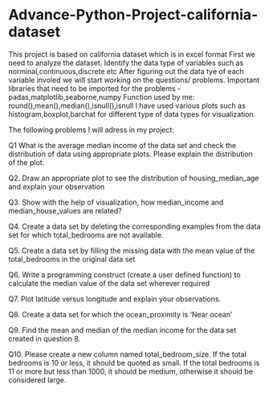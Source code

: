 # Advance-Python-Project-california-dataset
This project is based on california dataset which is in excel format First we need to analyze the dataset. Identify the data type of variables such as norminal,continuous,discrete etc After figuring out the data tye of each variable involed we will start working on the questions/ problems. Important libraries that need to be imported for the problems - padas,matplotlib,seaborne,numpy Function used by me: round(),mean(),median(),isnull(),isnull I have used various plots such as histogram,boxplot,barchat for different type of data types for visualization.

The following problems I will adress in my project:

Q1 What is the average median income of the data set and check the distribution of data using appropriate plots. Please explain the distribution of the plot.

Q2. Draw an appropriate plot to see the distribution of housing_median_age and explain your observation

Q3. Show with the help of visualization, how median_income and median_house_values are related?

Q4. Create a data set by deleting the corresponding examples from the data set for which total_bedrooms are not available.

Q5. Create a data set by filling the missing data with the mean value of the total_bedrooms in the original data set

Q6. Write a programming construct (create a user defined function) to calculate the median value of the data set wherever required

Q7. Plot latitude versus longitude and explain your observations.

Q8. Create a data set for which the ocean_proximity is ‘Near ocean’

Q9. Find the mean and median of the median income for the data set created in question 8.

Q10. Please create a new column named total_bedroom_size. If the total bedrooms is 10 or less, it should be quoted as small. If the total bedrooms is 11 or more but less than 1000, it should be medium, otherwise it should be considered large.
